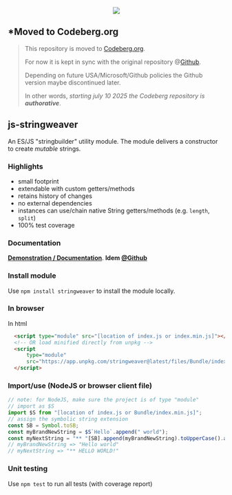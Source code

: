 <div align="center">
<!--  <a href="https://bundlephobia.com/package/stringweaver" rel="nofollow">
  <img src="https://badgen.net/bundlephobia/min/stringweaver"></a> bundlephobia is broken! -->
  <a target="_blank" href="https://www.npmjs.com/package/stringweaver"><img src="https://img.shields.io/npm/v/stringweaver.svg?labelColor=cb3837&logo=npm&color=dcfdd9"></a>
</div>

## *Moved to Codeberg.org
> This repository is moved to [Codeberg.org](https://codeberg.org/KooiInc/js-stringweaver).
>
> For now it is kept in sync with the original repository @[Github](https://github.com/KooiInc/js-stringweaver).
>
> Depending on future USA/Microsoft/Github policies the Github version maybe discontinued later.
>
> In other words, *starting july 10 2025 the Codeberg repository is ***authorative****.

## js-stringweaver

An ES/JS "stringbuilder" utility module. The module delivers a constructor to create *mutable* strings.

### Highlights
- small footprint
- extendable with custom getters/methods
- retains history of changes
- no external dependencies
- instances can use/chain native String getters/methods (e.g. `length`, `split`)
- 100% test coverage

### Documentation
**<a href="https://kooiinc.codeberg.page/js-stringweaver/Examples/">Demonstration / Documentation</a>**.
**Idem [@Github](https://kooiinc.github.io/js-stringweaver/Examples)**

### Install module
Use `npm install stringweaver` to install the module locally.

### In browser
In html
```html
  <script type="module" src="[location of index.js or index.min.js]"></script>
  <!-- OR load minified directly from unpkg -->
  <script
      type="module"
      src="https://app.unpkg.com/stringweaver@latest/files/Bundle/index.min.js">
  </script>
```
### Import/use (NodeJS or browser client file)
```javascript
// note: for NodeJS, make sure the project is of type "module"
// import as $S
import $S from "[location of index.js or Bundle/index.min.js]";
// assign the symbolic string extension
const SB = Symbol.toSB;
const myBrandNewString = $S`Hello`.append(" world");
const myNextString = "** "[SB].append(myBrandNewString).toUpperCase().append(`!`);
// myBrandNewString => "Hello world"
// myNextString => "** HELLO WORLD!"
```

### Unit testing
Use `npm test` to run all tests (with coverage report)
